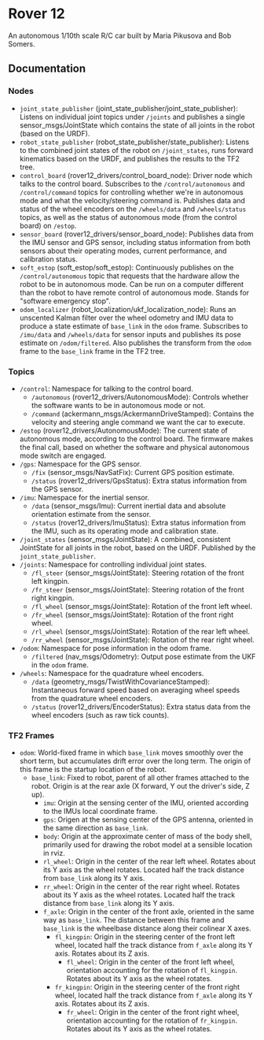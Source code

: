 # Rover 12

An autonomous 1/10th scale R/C car built by Maria Pikusova and Bob Somers.

## Documentation

### Nodes

* `joint_state_publisher` (joint\_state\_publisher/joint\_state\_publisher):
  Listens on individual joint topics under `/joints` and  publishes a single
  sensor\_msgs/JointState which contains the state of all joints in the robot
  (based on the URDF).
* `robot_state_publisher` (robot\_state\_publisher/state\_publisher): Listens
  to the combined joint states of the robot on `/joint_states`, runs forward
  kinematics based on the URDF, and publishes the results to the TF2 tree.
* `control_board` (rover12\_drivers/control\_board\_node): Driver node which
  talks to the control board. Subscribes to the `/control/autonomous` and
  `/control/command` topics for controlling whether we're in autonomous mode and
  what the velocity/steering command is. Publishes data and status of the wheel
  encoders on the `/wheels/data` and `/wheels/status` topics, as well as the
  status of autonomous mode (from the control board) on `/estop`.
* `sensor_board` (rover12\_drivers/sensor\_board\_node): Publishes data from the
  IMU sensor and GPS sensor, including status information from both sensors
  about their operating modes, current performance, and calibration status.
* `soft_estop` (soft\_estop/soft\_estop): Continuously publishes on the
  `/control/autonomous` topic that requests that the hardware allow the robot to
  be in autonomous mode. Can be run on a computer different than the robot to
  have remote control of autonomous mode. Stands for "software emergency stop".
* `odom_localizer` (robot\_localization/ukf\_localization\_node): Runs an
  unscented Kalman filter over the wheel odometry and IMU data to produce a
  state estimate of `base_link` in the `odom` frame. Subscribes to `/imu/data`
  and `/wheels/data` for sensor inputs and publishes its pose estimate on
  `/odom/filtered`. Also publishes the transform from the `odom` frame to the
  `base_link` frame in the TF2 tree.

### Topics

* `/control`: Namespace for talking to the control board.
  * `/autonomous` (rover12\_drivers/AutonomousMode): Controls whether the
    software wants to be in autonomous mode or not.
  * `/command` (ackermann\_msgs/AckermannDriveStamped): Contains the velocity
    and steering angle command we want the car to execute.
* `/estop` (rover12\_drivers/AutonomousMode): The current state of autonomous
  mode, according to the control board. The firmware makes the final call, based
  on whether the software and physical autonomous mode switch are engaged.
* `/gps`: Namespace for the GPS sensor.
  * `/fix` (sensor\_msgs/NavSatFix): Current GPS position estimate.
  * `/status` (rover12\_drivers/GpsStatus): Extra status information from the
    GPS sensor.
* `/imu`: Namespace for the inertial sensor.
  * `/data` (sensor\_msgs/Imu): Current inertial data and absolute orientation
    estimate from the sensor.
  * `/status` (rover12\_drivers/ImuStatus): Extra status information from the
    IMU, such as its operating mode and calibration state.
* `/joint_states` (sensor\_msgs/JointState): A combined, consistent JointState
  for all joints in the robot, based on the URDF. Published by the
  `joint_state_publisher`.
* `/joints`: Namespace for controlling individual joint states.
  * `/fl_steer` (sensor\_msgs/JointState): Steering rotation of the front left kingpin.
  * `/fr_steer` (sensor\_msgs/JointState): Steering rotation of the front right kingpin.
  * `/fl_wheel` (sensor\_msgs/JointState): Rotation of the front left wheel.
  * `/fr_wheel` (sensor\_msgs/JointState): Rotation of the front right wheel.
  * `/rl_wheel` (sensor\_msgs/JointState): Rotation of the rear left wheel.
  * `/rr_wheel` (sensor\_msgs/JointState): Rotation of the rear right wheel.
* `/odom`: Namespace for pose information in the odom frame.
  * `/filtered` (nav\_msgs/Odometry): Output pose estimate from the UKF in the
    `odom` frame.
* `/wheels`: Namespace for the quadrature wheel encoders.
  * `/data` (geometry\_msgs/TwistWithCovarianceStamped): Instantaneous forward
    speed based on averaging wheel speeds from the quadrature wheel encoders.
  * `/status` (rover12\_drivers/EncoderStatus): Extra status data from the
    wheel encoders (such as raw tick counts).

### TF2 Frames
* `odom`: World-fixed frame in which `base_link` moves smoothly over the short
  term, but accumulates drift error over the long term. The origin of this frame
  is the startup location of the robot.
  * `base_link`: Fixed to robot, parent of all other frames attached to the
    robot. Origin is at the rear axle (X forward, Y out the driver's side, Z
    up).
    * `imu`: Origin at the sensing center of the IMU, oriented according to the
      IMUs local coordinate frame.
    * `gps`: Origen at the sensing center of the GPS antenna, oriented in the
      same direction as `base_link`.
    * `body`: Origin at the approximate center of mass of the body shell,
      primarily used for drawing the robot model at a sensible location in rviz.
    * `rl_wheel`: Origin in the center of the rear left wheel. Rotates about
      its Y axis as the wheel rotates. Located half the track distance from
      `base_link` along its Y axis.
    * `rr_wheel`: Origin in the center of the rear right wheel. Rotates about
      its Y axis as the wheel rotates. Located half the track distance from
      `base_link` along its Y axis.
    * `f_axle`: Origin in the center of the front axle, oriented in the same
      way as `base_link`. The distance between this frame and `base_link` is the
      wheelbase distance along their colinear X axes.
      * `fl_kingpin`: Origin in the steering center of the front left wheel,
        located half the track distance from `f_axle` along its Y axis. Rotates
        about its Z axis.
        * `fl_wheel`: Origin in the center of the front left wheel, orientation
          accounting for the rotation of `fl_kingpin`. Rotates about its Y axis
          as the wheel rotates.
      * `fr_kingpin`: Origin in the steering center of the front right wheel,
        located half the track distance from `f_axle` along its Y axis. Rotates
        about its Z axis.
        * `fr_wheel`: Origin in the center of the front right wheel, orientation
          accounting for the rotation of `fr_kingpin`. Rotates about its Y axis
          as the wheel rotates.
